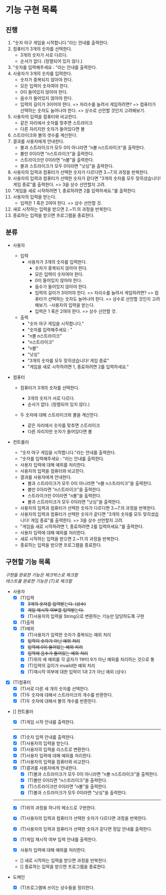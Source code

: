 # 기능 구현 목록

## 진행
1. "숫자 야구 게임을 시작합니다."라는 안내를 출력한다.
2. 컴퓨터가 3개의 숫자를 선택한다.
    - 3개의 숫자가 서로 다르다.
    - 순서가 없다. (정렬되어 있지 않다.)
3. "숫자를 입력해주세요 : "라는 안내를 출력한다.
4. 사용자가 3개의 숫자를 입력한다.
   - 숫자가 중복되지 않아야 한다.
   - 모든 입력이 숫자여야 한다.
   - 0이 들어있지 않아야 한다.
   - 음수가 들어있지 않아야 한다.
   - 입력의 길이가 3이어야 한다. => 자리수를 늘려서 게임하려면? => 컴퓨터가 선택하는 숫자도 늘어나야 한다. => 상수로 선언할 것인지 고려해보기.
5. 사용자의 입력을 컴퓨터와 비교한다.
   - 같은 자리에서 숫자를 맞추면 스트라이크
   - 다른 자리지만 숫자가 들어있다면 볼
6. 스트라이크와 볼의 갯수를 계산한다.
7. 결과를 사용자에게 안내한다.
   - 볼과 스트라이크가 모두 0이 아니라면 "n볼 n스트라이크"을 출력한다.
   - 볼만 0이라면 "n스트라이크"을 출력한다.
   - 스트라이크만 0이라면 "n볼"을 출력한다.
   - 볼과 스트라이크가 모두 0이라면 "낫싱"을 출력한다.
8. 사용자의 입력과 컴퓨터가 선택한 숫자가 다르다면 3.~7.의 과정을 반복한다.
9. 사용자의 입력과 컴퓨터가 선택한 숫자가 같다면 "3개의 숫자를 모두 맞히셨습니다! 게임 종료"를 출력한다. => 3을 상수 선언할지 고려.
10. "게임을 새로 시작하려면 1, 종료하려면 2를 입력하세요."를 출력한다.
11. 사용자의 입력을 받는다.
    - 입력은 1 혹은 2여야 한다. => 상수 선언할 것.
12. 새로 시작하는 입력을 받으면 2.~11.의 과정을 반복한다.
13. 종료하는 입력을 받으면 프로그램을 종료한다.

## 분류

- 사용자
  - 입력
    - 사용자가 3개의 숫자를 입력한다.
      - 숫자가 중복되지 않아야 한다.
      - 모든 입력이 숫자여야 한다.
      - 0이 들어있지 않아야 한다.
      - 음수가 들어있지 않아야 한다.
      - 입력의 길이가 3이어야 한다. => 자리수를 늘려서 게임하려면? => 컴퓨터가 선택하는 숫자도 늘어나야 한다. => 상수로 선언할 것인지 고려해보기.
    -사용자의 입력을 받는다.
      - 입력은 1 혹은 2여야 한다. => 상수 선언할 것.
  - 출력
    - "숫자 야구 게임을 시작합니다."
    - "숫자를 입력해주세요 : "
    - "n볼 n스트라이크"
    - "n스트라이크"
    - "n볼"
    - "낫싱"
    - "3개의 숫자를 모두 맞히셨습니다! 게임 종료"
    - "게임을 새로 시작하려면 1, 종료하려면 2를 입력하세요."
    
- 컴퓨터
  - 컴퓨터가 3개의 숫자를 선택한다.
     - 3개의 숫자가 서로 다르다.
     - 순서가 없다. (정렬되어 있지 않다.)
    
  - 두 숫자에 대해 스트라이크와 볼을 계산한다.
    - 같은 자리에서 숫자를 맞추면 스트라이크
    - 다른 자리지만 숫자가 들어있다면 볼
- 컨트롤러
  - "숫자 야구 게임을 시작합니다."라는 안내를 출력한다.
  - "숫자를 입력해주세요 : "라는 안내를 출력한다.
  - 사용자 입력에 대해 예외를 처리한다.
  - 사용자의 입력을 컴퓨터와 비교한다.
  - 결과를 사용자에게 안내한다.
      - 볼과 스트라이크가 모두 0이 아니라면 "n볼 n스트라이크"을 출력한다.
      - 볼만 0이라면 "n스트라이크"을 출력한다.
      - 스트라이크만 0이라면 "n볼"을 출력한다.
      - 볼과 스트라이크가 모두 0이라면 "낫싱"을 출력한다.
  - 사용자의 입력과 컴퓨터가 선택한 숫자가 다르다면 3.~7.의 과정을 반복한다.
  - 사용자의 입력과 컴퓨터가 선택한 숫자가 같다면 "3개의 숫자를 모두 맞히셨습니다! 게임 종료"를 출력한다. => 3을 상수 선언할지 고려.
  - "게임을 새로 시작하려면 1, 종료하려면 2를 입력하세요."를 출력한다.
  - 사용자 입력에 대해 예외를 처리한다.
  - 새로 시작하는 입력을 받으면 2.~11.의 과정을 반복한다.
  - 종료하는 입력을 받으면 프로그램을 종료한다.

## 구현할 기능 목록
*구현을 완료한 기능은 체크박스로 체크함*<br>
*테스트를 완료한 기능은 (T)로 체크함*
- 사용자
  - [x] (T)입력
    - [x] ~~3개의 숫자를 입력받는다. (상수)~~
    - [x] ~~게임 재시작 여부를 입력받는다.~~
    - [x] (T)사용자의 입력을 String으로 변환하는 기능만 담당하도록 구현
  - [x] (T)출력
  - [x] (T)예외
    - [x] (T)사용자가 입력한 숫자가 중복되는 예외 처리
    - [x] ~~입력이 숫자가 아닌 예외 처리~~
    - [x] ~~입력에 0이 들어있는 예외 처리~~
    - [x] ~~입력에 음수가 들어있는 예외 처리~~
    - [x] (T)위의 세 예외를 각 글자가 1부터 9가 아닌 예외를 처리하는 것으로 통
    - [x] (T)입력의 길이가 invaild한 예외 처리
    - [x] (T)재시작 여부에 대한 입력이 1과 2가 아닌 예외 (상수)

- [x] (T)컴퓨터
  - [x] (T)서로 다른 세 개의 숫자를 선택한다.
  - [x] (T)두 숫자에 대해서 스트라이크의 개수를 반환한다.
  - [x] (T)두 숫자에 대해서 볼의 개수를 반환한다.
  
- [] 컨트롤러
  - [x] (T)게임 시작 안내를 출력한다.
  ---
  - [x] (T)숫자 입력 안내를 출력한다.
  - [x] (T)사용자의 입력을 받는다.
  - [x] (T)사용자의 입력을 리스트로 변환한다.
  - [x] (T)사용자 입력에 대해 예외를 처리한다.
  - [x] (T)사용자의 입력을 컴퓨터와 비교한다.
  - [x] (T)결과를 사용자에게 안내한다.
      - [x] (T)볼과 스트라이크가 모두 0이 아니라면 "n볼 n스트라이크"을 출력한다.
      - [x] (T)볼만 0이라면 "n스트라이크"을 출력한다.
      - [x] (T)스트라이크만 0이라면 "n볼"을 출력한다.
      - [x] (T)볼과 스트라이크가 모두 0이라면 "낫싱"을 출력한다.
  ---
  - [x] (T)위의 과정을 하나의 메소드로 구현한다.
  
  - [x] (T)사용자의 입력과 컴퓨터가 선택한 숫자가 다르다면 과정을 반복한다.
  - [x] (T)사용자의 입력과 컴퓨터가 선택한 숫자가 같다면 정답 안내를 출력한다.
  - [x] (T)게임 재시작 여부 입력 안내를 출력한다.
  - [x] 사용자 입력에 대해 예외를 처리한다.
  - [] 새로 시작하는 입력을 받으면 과정을 반복한다.
  - [] 종료하는 입력을 받으면 프로그램을 종료한다.

- 도메인
  - [x] (T)프로그램에 쓰이는 상수들을 정리한다.

